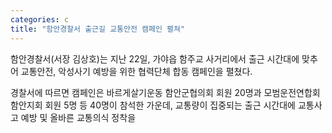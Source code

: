 ```yaml
---
categories: c
title: "함안경찰서 출근길 교통안전 캠페인 펼쳐"
---
```

함안경찰서(서장 김상호)는 지난 22일, 가야읍 함주교 사거리에서 출근 시간대에 맞추어 교통안전, 악성사기 예방을 위한 협력단체 합동 캠페인을 펼쳤다.

경찰서에 따르면 캠페인은 바르게살기운동 함안군협의회 회원 20명과 모범운전연합회 함안지회 회원 5명 등 40명이 참석한 가운데, 교통량이 집중되는 출근 시간대에 교통사고 예방 및 올바른 교통의식 정착을